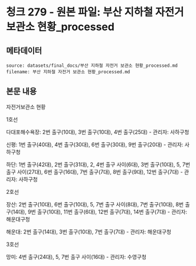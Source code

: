 # 청크 279 - 원본 파일: 부산 지하철 자전거 보관소 현황_processed

## 메타데이터

```
source: datasets/final_docs/부산 지하철 자전거 보관소 현황_processed.md
filename: 부산 지하철 자전거 보관소 현황_processed.md
```

## 본문 내용

자전거보관소 현황

1호선

다대포해수욕장: 2번 출구(10대), 3번 출구(10대), 4번 출구(25대) - 관리자: 사하구청

신평: 1번 출구(40대), 4번 출구(30대), 6번 출구(30대), 9번 출구(20대) - 관리자: 사하구청

하단: 1번 출구(42대), 2번 출구(31대), 2, 4번 출구 사이(6대), 3번 출구(10대), 5, 7번 출구 사이(27대), 6번 출구(16대), 7번 출구(7대), 8번 출구(9대), 12번 출구(7대) - 관리자: 사하구청

2호선

장산: 2번 출구(10대), 6번 출구(10대), 5, 7번 출구 사이(8대), 7번 출구(10대), 8번 출구(14대), 9번 출구(10대), 11번 출구(6대), 12번 출구(7대), 14번 출구(7대) - 관리자: 해운대구청

해운대: 2번 출구(14대), 3번 출구(10대), 7번 출구(7대) - 관리자: 해운대구청

3호선

망미: 4번 출구(24대), 5, 7번 출구 사이(16대) - 관리자: 수영구청